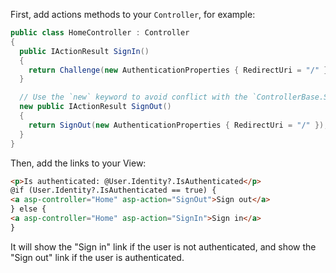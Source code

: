 First, add actions methods to your `Controller`, for example:

```csharp
public class HomeController : Controller
{
  public IActionResult SignIn()
  {
    return Challenge(new AuthenticationProperties { RedirectUri = "/" });
  }

  // Use the `new` keyword to avoid conflict with the `ControllerBase.SignOut` method
  new public IActionResult SignOut()
  {
    return SignOut(new AuthenticationProperties { RedirectUri = "/" });
  }
}
```

Then, add the links to your View:

```html
<p>Is authenticated: @User.Identity?.IsAuthenticated</p>
@if (User.Identity?.IsAuthenticated == true) {
<a asp-controller="Home" asp-action="SignOut">Sign out</a>
} else {
<a asp-controller="Home" asp-action="SignIn">Sign in</a>
}
```

It will show the "Sign in" link if the user is not authenticated, and show the "Sign out" link if the user is authenticated.
